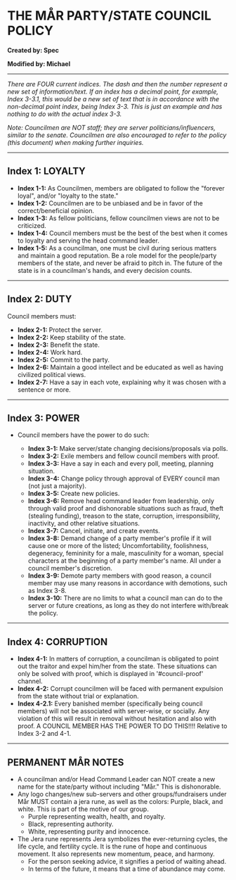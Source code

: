 # THE MÅR PARTY/STATE COUNCIL POLICY

**Created by: Spec**

**Modified by: Michael**

---

*There are FOUR current indices. The dash and then the number represent a new set of information/text. If an index has a decimal point, for example, Index 3-3.1, this would be a new set of text that is in accordance with the non-decimal point index, being Index 3-3. This is just an example and has nothing to do with the actual index 3-3.*

*Note: Councilmen are NOT staff; they are server politicians/influencers, similar to the senate. Councilmen are also encouraged to refer to the policy (this document) when making further inquiries.*

---

## Index 1: LOYALTY

- **Index 1-1:** As Councilmen, members are obligated to follow the "forever loyal", and/or "loyalty to the state."
- **Index 1-2:** Councilmen are to be unbiased and be in favor of the correct/beneficial opinion.
- **Index 1-3:** As fellow politicians, fellow councilmen views are not to be criticized.
- **Index 1-4:** Council members must be the best of the best when it comes to loyalty and serving the head command leader.
- **Index 1-5:** As a councilman, one must be civil during serious matters and maintain a good reputation. Be a role model for the people/party members of the state, and never be afraid to pitch in. The future of the state is in a councilman's hands, and every decision counts.

---

## Index 2: DUTY

Council members must:

- **Index 2-1:** Protect the server.
- **Index 2-2:** Keep stability of the state.
- **Index 2-3:** Benefit the state.
- **Index 2-4:** Work hard.
- **Index 2-5:** Commit to the party.
- **Index 2-6:** Maintain a good intellect and be educated as well as having civilized political views.
- **Index 2-7:** Have a say in each vote, explaining why it was chosen with a sentence or more.

---

## Index 3: POWER

- Council members have the power to do such:

  - **Index 3-1:** Make server/state changing decisions/proposals via polls.
  - **Index 3-2:** Exile members and fellow council members with proof.
  - **Index 3-3:** Have a say in each and every poll, meeting, planning situation.
  - **Index 3-4:** Change policy through approval of EVERY council man (not just a majority).
  - **Index 3-5:** Create new policies.
  - **Index 3-6:** Remove head command leader from leadership, only through valid proof and dishonorable situations such as fraud, theft (stealing funding), treason to the state, corruption, irresponsibility, inactivity, and other relative situations.
  - **Index 3-7:** Cancel, initiate, and create events.
  - **Index 3-8:** Demand change of a party member's profile if it will cause one or more of the listed; Uncomfortability, foolishness, degeneracy, femininity for a male, masculinity for a woman, special characters at the beginning of a party member's name. All under a council member's discretion.
  - **Index 3-9:** Demote party members with good reason, a council member may use many reasons in accordance with demotions, such as Index 3-8.
  - **Index 3-10:** There are no limits to what a council man can do to the server or future creations, as long as they do not interfere with/break the policy.

---

## Index 4: CORRUPTION

- **Index 4-1:** In matters of corruption, a councilman is obligated to point out the traitor and expel him/her from the state. These situations can only be solved with proof, which is displayed in '#council-proof' channel.
- **Index 4-2:** Corrupt councilmen will be faced with permanent expulsion from the state without trial or explanation.
- **Index 4-2.1:** Every banished member (specifically being council members) will not be associated with server-wise, or socially. Any violation of this will result in removal without hesitation and also with proof. A COUNCIL MEMBER HAS THE POWER TO DO THIS!!!! Relative to Index 3-2 and 4-1.

---

## PERMANENT MÅR NOTES

- A councilman and/or Head Command Leader can NOT create a new name for the state/party without including "Mår." This is dishonorable.
- Any logo changes/new sub-servers and other groups/fundraisers under Mår MUST contain a jera rune, as well as the colors: Purple, black, and white. This is part of the motive of our group.
  - Purple representing wealth, health, and royalty.
  - Black, representing authority.
  - White, representing purity and innocence.
- The Jera rune represents Jera symbolizes the ever-returning cycles, the life cycle, and fertility cycle. It is the rune of hope and continuous movement. It also represents new momentum, peace, and harmony.
  - For the person seeking advice, it signifies a period of waiting ahead.
  - In terms of the future, it means that a time of abundance may come.
